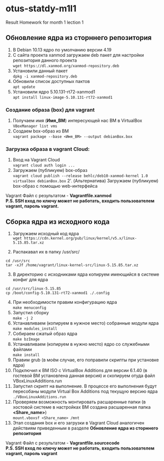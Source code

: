 # otus-statdy-m1l1
Result Homework for month 1 lection 1
## Обновление ядра из сторннего репозитория
1. В Debian 10.13 ядро по умолчанию версии 4.19
2. С сайта проекта xanmod загружаем deb пакет для настройки репозитория данного проекта \
` wget https://dl.xanmod.org/xanmod-repository.deb `
3. Установили данный пакет \
   `dpkg -i xanmod-repository.deb`
4. Обновили список доступных пактов \
   `apt update`
5. Установили ядро 5.10.131-rt72-xanmod1 \
   `apt install linux-image-5.10.131-rt72-xanmod1`
   
### Создание образа (box) для vagrant
1. Получаем имя (**Имя_ВМ**) интересующей нас ВМ в VirtualBox \
`VBoxManager list vms`
2. Создаем box-образ из ВМ \
`vagrant package --base <Имя_ВМ> --output debianBox.box`

### Загрузка образа в vagrant Cloud:
1. Вход на Vagrant Cloud \
`vagrant cloud auth login ...`
2. Загружаем (публикуем) box-образ \
`vagrant cloud publish --release behlc/deb10-xanmod-kernel 1.0 virtualbox debianBox.box`
2'. (Альтернатива) Загружаем (публикуем) box-образ с помощью web-интерфейса

Vagrant Файл с результатом - **Vagrantfile.xanmod** \
**P.S. SSH вход по ключу может не работать, входить пользователем vagrant, пароль vagrant.**

## Сборка ядра из исходного кода
1. Загружаем исходный код ядра \
`wget https://cdn.kernel.org/pub/linux/kernel/v5.x/linux-5.15.85.tar.xz`

2. Распакавал их в папку /usr/src/
```
cd /usr/src
tar -xJf /home/vagrant/linux-kernel-src/linux-5.15.85.tar.xz
```
3. В директорию с исходниками ядра копируем имеющийся в системе конфиг для ядра
```
cd /usr/src/linux-5.15.85
cp /boot/config-5.10.131-rt72-xanmod1 ./.config
```
4. При необходимости правим конфигурацию ядра \
`make menuconfig`
5. Запустил сборку \
   `make -j 2`
6. Устанавливаем (копируем в нужное место) собранные модули ядра \
`make modules_install`
7. Собираем сжатый образ ядра \
`make bzImage`
8. Устанавливаем (копируем в нужно место) ядро со служебными файлами \
`make install`
9. Правим grub (в моём случае, его поправили скрипты при установке ядра)
10. Подключил к ВМ ISO с VirtualBox Additions для версии 6.1.40 (в гостевой ВМ установлена данная версия)
и скопируем отуда файл VBoxLinuxAdditions.run
11. Запустил скрипт на выполнение. В процессе его выполнения будут пересобаны модули Virtual Box Additions под текущую версию ядра \
`./VBoxLinuxAdditions.run`
12. Проверяем возможность монтировать расшаренные папки (в хостовой системе в настройках ВМ создана расшаренная папка **<Share_name>**) \
`mount.vboxsf <Share_name> /mnt`
13. Этап создания box и его загрузки в Vagrant Cloud аналогичен действиям приведенным в разделе **Обновление ядра из сторннего репозитория**  

Vagrant Файл с результатом - **Vagrantfile.sourcecode** \
**P.S. SSH вход по ключу может не работать, входить пользователем vagrant, пароль vagrant**
